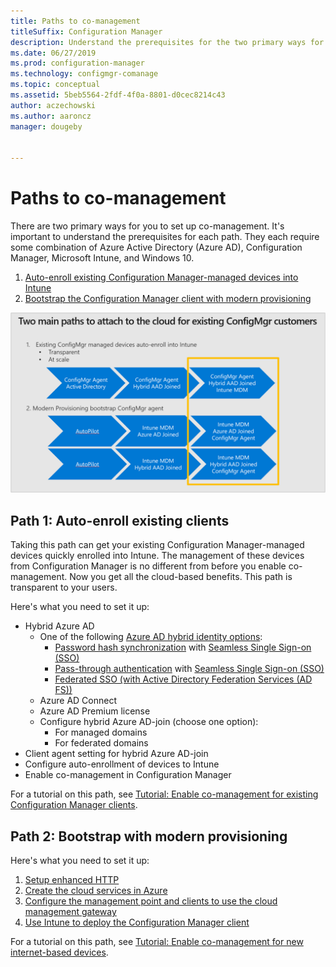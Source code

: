 ```yaml
---
title: Paths to co-management
titleSuffix: Configuration Manager
description: Understand the prerequisites for the two primary ways for you to setup co-management.
ms.date: 06/27/2019
ms.prod: configuration-manager
ms.technology: configmgr-comanage
ms.topic: conceptual
ms.assetid: 5beb5564-2fdf-4f0a-8801-d0cec8214c43
author: aczechowski
ms.author: aaroncz
manager: dougeby


---
```


# Paths to co-management

There are two primary ways for you to set up co-management. It's important to understand the prerequisites for each path. They each require some combination of Azure Active Directory (Azure AD), Configuration Manager, Microsoft Intune, and Windows 10. 

1. [Auto-enroll existing Configuration Manager-managed devices into Intune](#bkmk_path1)  
2. [Bootstrap the Configuration Manager client with modern provisioning](#bkmk_path2)  

![Diagram of co-management paths](media/co-management-paths.png)



## <a name="bkmk_path1"></a> Path 1: Auto-enroll existing clients

Taking this path can get your existing Configuration Manager-managed devices quickly enrolled into Intune. The management of these devices from Configuration Manager is no different from before you enable co-management. Now you get all the cloud-based benefits. This path is transparent to your users.

Here's what you need to set it up:
- Hybrid Azure AD
    - One of the following [Azure AD hybrid identity options](/azure/active-directory/hybrid/plan-connect-user-signin):  
       - [Password hash synchronization](/azure/active-directory/hybrid/plan-connect-user-signin#password-hash-synchronization) with [Seamless Single Sign-on (SSO)](/azure/active-directory/hybrid/how-to-connect-sso)
       - [Pass-through authentication](/azure/active-directory/hybrid/how-to-connect-pta) with [Seamless Single Sign-on (SSO)](/azure/active-directory/hybrid/how-to-connect-sso)
       - [Federated SSO (with Active Directory Federation Services (AD FS))](/azure/active-directory/hybrid/plan-connect-user-signin#federation-that-uses-a-new-or-existing-farm-with-ad-fs-in-windows-server-2012-r2)
    - Azure AD Connect
    - Azure AD Premium license
    - Configure hybrid Azure AD-join (choose one option):
        - For managed domains
        - For federated domains
- Client agent setting for hybrid Azure AD-join
- Configure auto-enrollment of devices to Intune
- Enable co-management in Configuration Manager

For a tutorial on this path, see [Tutorial: Enable co-management for existing Configuration Manager clients](tutorial-co-manage-clients.md).



## <a name="bkmk_path2"></a> Path 2: Bootstrap with modern provisioning

Here's what you need to set it up:

1. [Setup enhanced HTTP](../core/plan-design/hierarchy/enhanced-http.md)  
2. [Create the cloud services in Azure](../core/servers/deploy/configure/azure-services-wizard.md)  
3. [Configure the management point and clients to use the cloud management gateway](../core/clients/manage/cmg/setup-cloud-management-gateway.md)  
4. [Use Intune to deploy the Configuration Manager client](how-to-prepare-Win10.md)  

For a tutorial on this path, see [Tutorial: Enable co-management for new internet-based devices](tutorial-co-manage-new-devices.md).